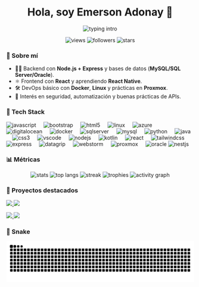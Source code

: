 <h1 align="center">Hola, soy Emerson Adonay 👋</h1>
<p align="center">
  <img src="https://readme-typing-svg.demolab.com?font=Inter&weight=600&duration=3500&pause=700&center=true&vCenter=true&width=800&lines=Backend+con+Node.js+%2B+SQL;React+y+React+Native+%7C+Frontend;Automatizaci%C3%B3n%2C+DevOps+b%C3%A1sico+y+Proxmox;Estudiante+ITI+%40+UTN+—+Costa+Rica" alt="typing intro" />
</p>

<p align="center">
  <img src="https://komarev.com/ghpvc/?username=AdonayXX&style=for-the-badge" alt="views" />
  <img src="https://img.shields.io/github/followers/AdonayXX?style=for-the-badge" alt="followers" />
  <img src="https://img.shields.io/github/stars/AdonayXX?affiliations=OWNER&style=for-the-badge" alt="stars" />
</p>

### 🚀 Sobre mí
- 👨‍💻 Backend con **Node.js + Express** y bases de datos (**MySQL/SQL Server/Oracle**).
- ⚛️ Frontend con **React** y aprendiendo **React Native**.
- 🛠️ DevOps básico con **Docker**, **Linux** y prácticas en **Proxmox**.
- 🔐 Interés en seguridad, automatización y buenas prácticas de APIs.

### 🧰 Tech Stack
<div align="left">
  <img src="https://cdn.jsdelivr.net/gh/devicons/devicon/icons/javascript/javascript-original.svg" height="40" alt="javascript" />
  <img width="12" />
  <img src="https://cdn.jsdelivr.net/gh/devicons/devicon/icons/bootstrap/bootstrap-original.svg" height="40" alt="bootstrap" />
  <img width="12" />
  <img src="https://cdn.jsdelivr.net/gh/devicons/devicon/icons/html5/html5-original.svg" height="40" alt="html5" />
  <img width="12" />
  <img src="https://cdn.jsdelivr.net/gh/devicons/devicon/icons/linux/linux-original.svg" height="40" alt="linux" />
  <img width="12" />
  <img src="https://cdn.jsdelivr.net/gh/devicons/devicon/icons/azure/azure-original.svg" height="40" alt="azure" />
  <img width="12" />
  <img src="https://cdn.jsdelivr.net/gh/devicons/devicon/icons/digitalocean/digitalocean-original.svg" height="40" alt="digitalocean" />
  <img width="12" />
  <img src="https://cdn.jsdelivr.net/gh/devicons/devicon/icons/docker/docker-original.svg" height="40" alt="docker" />
  <img width="12" />
  <img src="https://cdn.jsdelivr.net/gh/devicons/devicon/icons/microsoftsqlserver/microsoftsqlserver-plain.svg" height="40" alt="sqlserver" />
  <img width="12" />
  <img src="https://cdn.jsdelivr.net/gh/devicons/devicon/icons/mysql/mysql-original.svg" height="40" alt="mysql" />
  <img width="12" />
  <img src="https://cdn.jsdelivr.net/gh/devicons/devicon/icons/python/python-original.svg" height="40" alt="python" />
  <img width="12" />
  <img src="https://cdn.jsdelivr.net/gh/devicons/devicon/icons/java/java-original.svg" height="40" alt="java" />
  <img width="12" />
  <img src="https://cdn.jsdelivr.net/gh/devicons/devicon/icons/css3/css3-original.svg" height="40" alt="css3" />
  <img width="12" />
  <img src="https://cdn.jsdelivr.net/gh/devicons/devicon/icons/vscode/vscode-original.svg" height="40" alt="vscode" />
  <img width="12" />
  <img src="https://cdn.jsdelivr.net/gh/devicons/devicon/icons/nodejs/nodejs-original.svg" height="40" alt="nodejs" />
  <img width="12" />
  <img src="https://cdn.jsdelivr.net/gh/devicons/devicon/icons/kotlin/kotlin-original.svg" height="40" alt="kotlin" />
  <img width="12" />
  <img src="https://cdn.jsdelivr.net/gh/devicons/devicon/icons/react/react-original.svg" height="40" alt="react" />
  <img width="12" />
  <img src="https://cdn.jsdelivr.net/gh/devicons/devicon/icons/tailwindcss/tailwindcss-original.svg" height="40" alt="tailwindcss" />
  <img width="12" />
  <img src="https://cdn.jsdelivr.net/gh/devicons/devicon/icons/express/express-original.svg" height="40" alt="express" />
  <img width="12" />
  <img src="https://cdn.jsdelivr.net/gh/devicons/devicon/icons/datagrip/datagrip-original.svg" height="40" alt="datagrip" />
  <img width="12" />
  <img src="https://cdn.jsdelivr.net/gh/devicons/devicon/icons/webstorm/webstorm-original.svg" height="40" alt="webstorm" />
  <img width="12" />
  <img src="https://raw.githubusercontent.com/simple-icons/simple-icons/develop/icons/proxmox.svg" height="40" alt="proxmox" />
  <img width="12" />
  <img src="https://cdn.jsdelivr.net/gh/devicons/devicon/icons/oracle/oracle-original.svg" height="40" alt="oracle" />
<img src="https://cdn.jsdelivr.net/gh/devicons/devicon@latest/icons/nestjs/nestjs-plain.svg" height="40" alt="nestjs" />
</div>

### 📊 Métricas
<div align="center">
  <img height="160" src="https://github-readme-stats.vercel.app/api?username=AdonayXX&show_icons=true&include_all_commits=true&count_private=true&theme=transparent" alt="stats" />
  <img height="160" src="https://github-readme-stats.vercel.app/api/top-langs/?username=AdonayXX&layout=compact&langs_count=8&size_weight=0.5&count_weight=0.5&theme=transparent" alt="top langs" />
  <img height="190" src="https://streak-stats.demolab.com?user=AdonayXX&theme=transparent" alt="streak" />
  <img src="https://github-profile-trophy.vercel.app/?username=AdonayXX&theme=flat&no-frame=true&margin-w=5&row=1&column=6" alt="trophies" />
  <img src="https://github-readme-activity-graph.vercel.app/graph?username=AdonayXX&theme=github-compact&area=true&hide_border=false" alt="activity graph" />
</div>

### 📌 Proyectos destacados
<p align="left">
  <a href="https://github.com/NaturAlaloe/NaturalaloeBackend">
    <img src="https://github-readme-stats.vercel.app/api/pin/?username=NaturAlaloe&repo=NaturalaloeBackend&theme=transparent" />
  </a>
  <a href="https://github.com/kevin903476/api-movil-II">
    <img src="https://github-readme-stats.vercel.app/api/pin/?username=kevin903476&repo=api-movil-II&theme=transparent" />
  </a>
</p>
<p align="left">
  <a href="https://github.com/AdonayXX/Frontend">
    <img src="https://github-readme-stats.vercel.app/api/pin/?username=AdonayXX&repo=Frontend&theme=transparent" />
  </a>
  <a href="https://github.com/EkarCortes/TutoFlex">
    <img src="https://github-readme-stats.vercel.app/api/pin/?username=EkarCortes&repo=TutoFlex&theme=transparent" />
  </a>
</p>

### 🐍 Snake
<p align="center">
  <picture>
    <source media="(prefers-color-scheme: dark)" srcset="https://raw.githubusercontent.com/AdonayXX/AdonayXX/output/github-snake-dark.svg" />
    <img alt="snake" src="https://raw.githubusercontent.com/AdonayXX/AdonayXX/output/github-snake.svg" />
  </picture>
</p>

